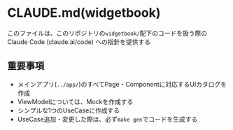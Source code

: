 # CLAUDE.md(widgetbook)

このファイルは、このリポジトリの`widgetbook/`配下のコードを扱う際の  
Claude Code (claude.ai/code) への指針を提供する

## **重要事項**

- メインアプリ(`../app/`)のすべてPage・Componentに対応するUIカタログを作成
- ViewModelについては、Mockを作成する
- シンプルな1つのUseCaseに作成する
- UseCase追加・変更した際は、必ず`make gen`でコードを生成する
